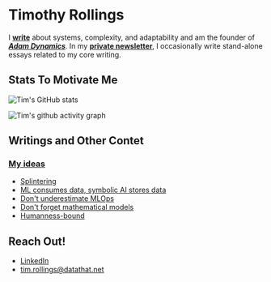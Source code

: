 # Timothy Rollings

I **[write](https://timrollings.com/manifesto/)** about systems, complexity, and adaptability and am the founder of _**[Adam Dynamics](https://adamdynamics.com)**_. In my **[private newsletter](https://timrollings.com/newsletter/)**, I occasionally write stand-alone essays related to my core writing.

## Stats To Motivate Me

![Tim's GitHub stats](https://github-readme-stats.vercel.app/api?username=timatom&count_private=true&show_icons=true&theme=react&bg_color=00000000)

![Tim's github activity graph](https://github-readme-activity-graph.cyclic.app/graph?username=timatom&theme=react-dark)

## Writings and Other Contet

### [My ideas](https://www.timsideas.blog/)
 - [Splintering](https://www.timsideas.blog/post/splintering/)
 - [ML consumes data, symbolic AI stores data](https://www.timsideas.blog/post/ml-consumes-data-symbolic-ai-stores-data/)
 - [Don't underestimate MLOps](https://www.timsideas.blog/post/dont-underestimate-mlops/)
 - [Don't forget mathematical models](https://www.timsideas.blog/post/dont-forget-mathematical-models/)
 - [Humanness-bound](https://www.timsideas.blog/post/humanness-bound/)

## Reach Out!

- [LinkedIn](https://www.linkedin.com/in/timothyrollings/)
- tim.rollings@datathat.net

